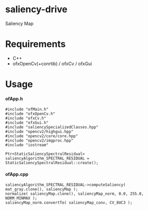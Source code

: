 # saliency-drive
Saliency Map

# Requirements
* C++
* ofxOpenCv(+conrtib) / ofxCv / ofxGui

# Usage
#### ofApp.h
```
#include "ofMain.h"  
#include "ofxOpenCv.h"  
#include "ofxCv.h"  
#include "ofxGui.h"  
#include "saliencySpecializedClasses.hpp"  
#include "opencv2/highgui.hpp"  
#include "opencv2/core/core.hpp"  
#include "opencv2/imgproc.hpp"  
#include "iostream"
```

```
Ptr<StaticSaliencySpectralResidual> saliencyAlgorithm_SPECTRAL_RESIDUAL = StaticSaliencySpectralResidual::create();
```


#### ofApp.cpp
```
saliencyAlgorithm_SPECTRAL_RESIDUAL->computeSaliency( mat_gray.clone(), saliencyMap );
normalize( saliencyMap.clone(), saliencyMap_norm, 0.0, 255.0, NORM_MINMAX );
saliencyMap_norm.convertTo( saliencyMap_conv, CV_8UC3 );
```

